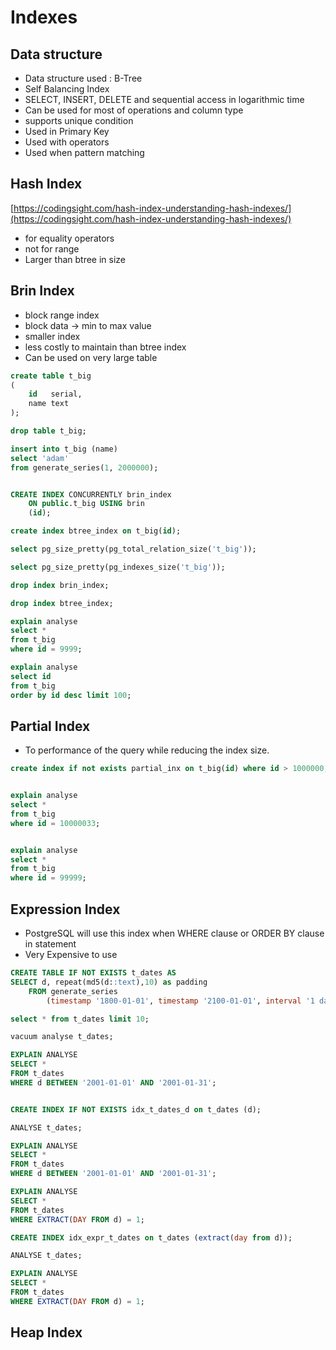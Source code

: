 # Indexes

## Data structure

* Data structure used : B-Tree
* Self Balancing Index
* SELECT, INSERT, DELETE and sequential access  in logarithmic time
* Can be used for most of operations and column type
* supports unique condition
* Used in Primary Key
* Used with operators 
* Used when pattern matching

## Hash Index

[https://codingsight.com/hash-index-understanding-hash-indexes/](https://codingsight.com/hash-index-understanding-hash-indexes/)

* for equality operators
* not for range 
* Larger than btree in size

## Brin Index

* block range index
* block data -&gt; min to max value
* smaller index
* less costly to maintain than btree index
* Can be used on very large table

```sql
create table t_big
(
    id   serial,
    name text
);

drop table t_big;

insert into t_big (name)
select 'adam'
from generate_series(1, 2000000);


CREATE INDEX CONCURRENTLY brin_index
    ON public.t_big USING brin
    (id);

create index btree_index on t_big(id);

select pg_size_pretty(pg_total_relation_size('t_big'));

select pg_size_pretty(pg_indexes_size('t_big'));

drop index brin_index;

drop index btree_index;

explain analyse
select *
from t_big
where id = 9999;

explain analyse
select id
from t_big
order by id desc limit 100;
```

## Partial Index

* To performance of the query while reducing the index size.

```sql
create index if not exists partial_inx on t_big(id) where id > 1000000;


explain analyse
select *
from t_big
where id = 10000033;


explain analyse
select *
from t_big
where id = 99999;
```

## Expression Index

* PostgreSQL will use this index when WHERE clause or ORDER BY clause in statement
* Very Expensive to use

```sql
CREATE TABLE IF NOT EXISTS t_dates AS
SELECT d, repeat(md5(d::text),10) as padding
    FROM generate_series
        (timestamp '1800-01-01', timestamp '2100-01-01', interval '1 day') s(d);

select * from t_dates limit 10;

vacuum analyse t_dates;

EXPLAIN ANALYSE
SELECT *
FROM t_dates
WHERE d BETWEEN '2001-01-01' AND '2001-01-31';


CREATE INDEX IF NOT EXISTS idx_t_dates_d on t_dates (d);

ANALYSE t_dates;

EXPLAIN ANALYSE
SELECT *
FROM t_dates
WHERE d BETWEEN '2001-01-01' AND '2001-01-31';

EXPLAIN ANALYSE
SELECT *
FROM t_dates
WHERE EXTRACT(DAY FROM d) = 1;

CREATE INDEX idx_expr_t_dates on t_dates (extract(day from d));

ANALYSE t_dates;

EXPLAIN ANALYSE
SELECT *
FROM t_dates
WHERE EXTRACT(DAY FROM d) = 1;
```

## Heap Index

